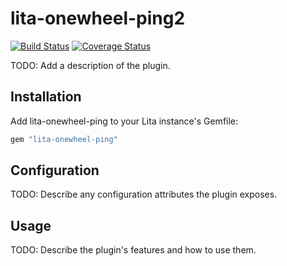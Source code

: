 # lita-onewheel-ping2

[![Build Status](https://travis-ci.org/onewheelskyward/lita-onewheel-ping.png?branch=master)](https://travis-ci.org/onewheelskyward/lita-onewheel-ping2)
[![Coverage Status](https://coveralls.io/repos/onewheelskyward/lita-onewheel-ping/badge.png)](https://coveralls.io/r/onewheelskyward/lita-onewheel-ping2)

TODO: Add a description of the plugin.

## Installation

Add lita-onewheel-ping to your Lita instance's Gemfile:

``` ruby
gem "lita-onewheel-ping"
```

## Configuration

TODO: Describe any configuration attributes the plugin exposes.

## Usage

TODO: Describe the plugin's features and how to use them.
